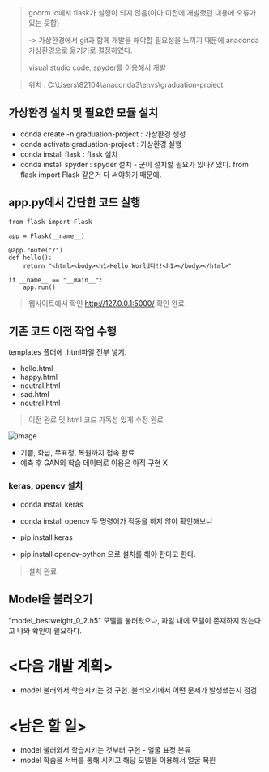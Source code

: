 > goorm io에서 flask가 실행이 되지 않음(아마 이전에 개발했던 내용에 오류가 있는 듯함)
> 
> -> 가상환경에서 git과 함께 개발을 해야할 필요성을 느끼기 때문에 anaconda 가상환경으로 옮기기로 결정하였다.
> 
> visual studio code, spyder를 이용해서 개발

> 위치 : C:\Users\82104\anaconda3\envs\graduation-project
## 가상환경 설치 및 필요한 모듈 설치

- conda create -n graduation-project : 가상환경 생성
- conda activate graduation-project : 가상환경 실행
- conda install flask : flask 설치
- conda install spyder : spyder 설치 - 굳이 설치할 필요가 있나? 있다. from flask import Flask 같은거 다 써야하기 때문에.

## app.py에서 간단한 코드 실행
```
from flask import Flask

app = Flask(__name__)

@app.route("/")
def hello():
    return "<html><body><h1>Hello World다!!<h1></body></html>"

if __name__ == "__main__":
    app.run()
```

> 웹사이트에서 확인
http://127.0.0.1:5000/
> 확인 완료

## 기존 코드 이전 작업 수행

templates 폴더에 .html파일 전부 넣기.
- hello.html
- happy.html
- neutral.html
- sad.html
- neutral.html

> 이전 완료 및 html 코드 가독성 있게 수정 완료

![image](https://user-images.githubusercontent.com/43158502/116242389-d419d200-a7a0-11eb-8a3c-6c96b4eea1c4.png)
- 기쁨, 화남, 무표정, 복원까지 접속 완료
- 예측 후 GAN의 학습 데이터로 이용은 아직 구현 X

### keras, opencv 설치

- conda install keras
- conda install opencv
두 명령어가 작동을 하지 않아 확인해보니

- pip install keras
- pip install opencv-python
으로 설치를 해야 한다고 한다.
> 설치 완료
> 

## Model을 불러오기
"model_bestweight_0_2.h5" 모델을 불러왔으나, 파일 내에 모델이 존재하지 않는다고 나와 확인이 필요하다.




# <다음 개발 계획>
- model 불러와서 학습시키는 것 구현. 불러오기에서 어떤 문제가 발생했는지 점검

# <남은 할 일>
- model 불러와서 학습시키는 것부터 구현 - 얼굴 표정 분류
- model 학습을 서버를 통해 시키고 해당 모델을 이용해서 얼굴 복원




